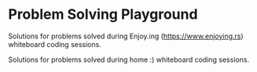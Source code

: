 # Problem Solving Playground

Solutions for problems solved during Enjoy.ing (https://www.enjoying.rs) whiteboard coding sessions.

Solutions for problems solved during home :) whiteboard coding sessions.


